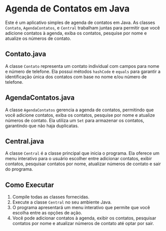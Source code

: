 # Agenda de Contatos em Java

Este é um aplicativo simples de agenda de contatos em Java. As classes `Contato`, `AgendaContatos`, e `Central` trabalham juntas para permitir que você adicione contatos à agenda, exiba os contatos, pesquise por nome e atualize os números de contato.

## Contato.java

A classe `Contato` representa um contato individual com campos para nome e número de telefone. Ela possui métodos `hashCode` e `equals` para garantir a identificação única dos contatos com base no nome e/ou número de telefone.

## AgendaContatos.java

A classe `AgendaContatos` gerencia a agenda de contatos, permitindo que você adicione contatos, exiba os contatos, pesquise por nome e atualize números de contato. Ela utiliza um `Set` para armazenar os contatos, garantindo que não haja duplicatas.

## Central.java

A classe `Central` é a classe principal que inicia o programa. Ela oferece um menu interativo para o usuário escolher entre adicionar contatos, exibir contatos, pesquisar contatos por nome, atualizar números de contato e sair do programa.

## Como Executar

1. Compile todas as classes fornecidas.
2. Execute a classe `Central` no seu ambiente Java.
3. O programa apresentará um menu interativo que permite que você escolha entre as opções de ação.
4. Você pode adicionar contatos à agenda, exibir os contatos, pesquisar contatos por nome e atualizar números de contato até optar por sair.
